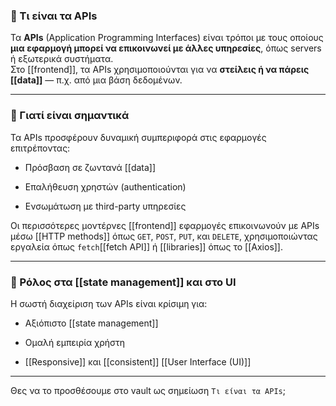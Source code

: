 
### 🧠 Τι είναι τα **APIs**

 Τα **APIs** (Application Programming Interfaces) είναι τρόποι με τους οποίους **μια εφαρμογή μπορεί να επικοινωνεί με άλλες υπηρεσίες**, όπως servers ή εξωτερικά συστήματα.  
Στο [[frontend]], τα APIs χρησιμοποιούνται για να **στείλεις ή να πάρεις [[data]]** — π.χ. από μια βάση δεδομένων.

---

### 🔄 Γιατί είναι σημαντικά

Τα APIs προσφέρουν δυναμική συμπεριφορά στις εφαρμογές επιτρέποντας:

- Πρόσβαση σε ζωντανά [[data]]
    
- Επαλήθευση χρηστών (authentication)
    
- Ενσωμάτωση με third-party υπηρεσίες
    

Οι περισσότερες μοντέρνες [[frontend]] εφαρμογές επικοινωνούν με APIs μέσω [[HTTP methods]] όπως `GET`, `POST`, `PUT`, και `DELETE`, χρησιμοποιώντας εργαλεία όπως `fetch`[[fetch API]] ή [[libraries]] όπως το [[Axios]].

---

### 📌 Ρόλος στα [[state management]] και στο UI

Η σωστή διαχείριση των APIs είναι κρίσιμη για:

- Αξιόπιστο [[state management]]
    
- Ομαλή εμπειρία χρήστη
    
- [[Responsive]] και [[consistent]] [[User Interface (UI)]]
    

---

Θες να το προσθέσουμε στο vault ως σημείωση `Τι είναι τα APIs`;